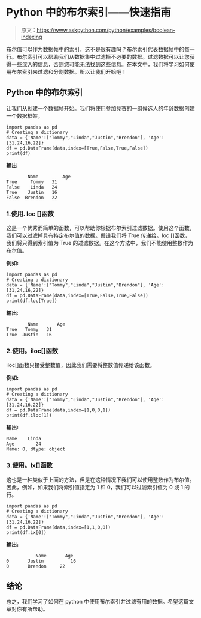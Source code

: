 # Python 中的布尔索引——快速指南

> 原文：<https://www.askpython.com/python/examples/boolean-indexing>

布尔值可以作为数据帧中的索引，这不是很有趣吗？布尔索引代表数据帧中的每一行。布尔索引可以帮助我们从数据集中过滤掉不必要的数据。过滤数据可以让您获得一些深入的信息，否则您可能无法找到这些信息。在本文中，我们将学习如何使用布尔索引来过滤和分割数据。所以让我们开始吧！

## Python 中的布尔索引

让我们从创建一个数据帧开始。我们将使用参加竞赛的一组候选人的年龄数据创建一个数据框架。

```
import pandas as pd
# Creating a dictionary
data = {'Name':["Tommy","Linda","Justin","Brendon"], 'Age':[31,24,16,22]}
df = pd.DataFrame(data,index=[True,False,True,False])
print(df)

```

**输出**

```
        Name         Age
True     Tommy   31
False    Linda   24
True    Justin   16
False  Brendon   22

```

### 1.使用. loc []函数

这是一个优秀而简单的函数，可以帮助你根据布尔索引过滤数据。使用这个函数，我们可以过滤掉具有特定布尔值的数据。假设我们将 True 传递给。loc []函数，我们将只得到索引值为 True 的过滤数据。在这个方法中，我们不能使用整数作为布尔值。

**例如:**

```
import pandas as pd
# Creating a dictionary
data = {'Name':["Tommy","Linda","Justin","Brendon"], 'Age':[31,24,16,22]}
df = pd.DataFrame(data,index=[True,False,True,False])
print(df.loc[True])

```

**输出**:

```
        Name       Age
True   Tommy   31
True  Justin   16

```

### 2.使用。iloc[]函数

iloc[]函数只接受整数值，因此我们需要将整数值传递给该函数。

**例如:**

```
import pandas as pd
# Creating a dictionary
data = {'Name':["Tommy","Linda","Justin","Brendon"], 'Age':[31,24,16,22]}
df = pd.DataFrame(data,index=[1,0,0,1])
print(df.iloc[1])

```

**输出:**

```
Name    Linda
Age        24
Name: 0, dtype: object

```

### 3.使用。ix[]函数

这也是一种类似于上面的方法，但是在这种情况下我们可以使用整数作为布尔值。因此，例如，如果我们将索引值指定为 1 和 0，我们可以过滤索引值为 0 或 1 的行。

```
import pandas as pd
# Creating a dictionary
data = {'Name':["Tommy","Linda","Justin","Brendon"], 'Age':[31,24,16,22]}
df = pd.DataFrame(data,index=[1,1,0,0])
print(df.ix[0])

```

**输出:**

```
           Name       Age
0       Justin          16
0       Brendon     22

```

## 结论

总之，我们学习了如何在 python 中使用布尔索引并过滤有用的数据。希望这篇文章对你有所帮助。